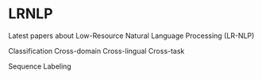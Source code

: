# LRNLP
Latest papers about Low-Resource Natural Language Processing (LR-NLP)


Classification
Cross-domain
Cross-lingual
Cross-task

Sequence Labeling



